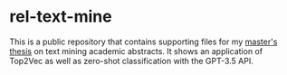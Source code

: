 # rel-text-mine

This is a public repository that contains supporting files for my [master's thesis](http://systemarchitect.mit.edu/docs/brown23a.pdf) on text mining academic abstracts. It shows an application of Top2Vec as well as zero-shot classification with the GPT-3.5 API.

